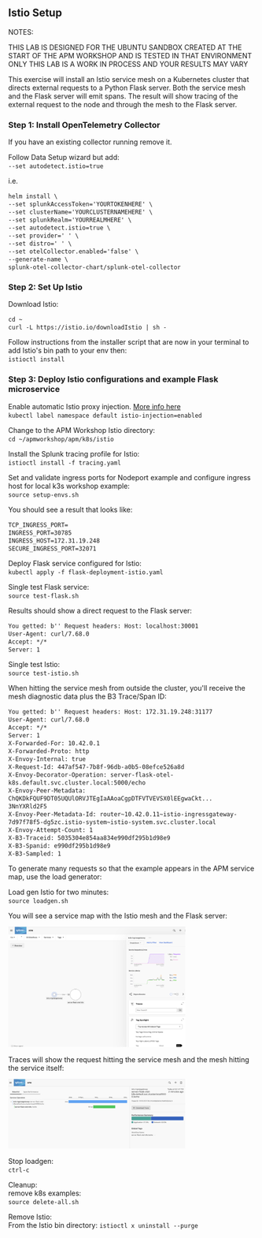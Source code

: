 ## Istio Setup

NOTES:

THIS LAB IS DESIGNED FOR THE UBUNTU SANDBOX CREATED AT THE START OF THE APM WORKSHOP AND IS TESTED IN THAT ENVIRONMENT ONLY
THIS LAB IS A WORK IN PROCESS AND YOUR RESULTS MAY VARY  

This exercise will install an Istio service mesh on a Kubernetes cluster that directs external requests to a Python Flask server.
Both the service mesh and the Flask server will emit spans.
The result will show tracing of the external request to the node and through the mesh to the Flask server.  

### Step 1: Install OpenTelemetry Collector  

If you have an existing collector running remove it.

Follow Data Setup wizard but add:  
`--set autodetect.istio=true`

i.e.

```
helm install \
--set splunkAccessToken='YOURTOKENHERE' \
--set clusterName='YOURCLUSTERNAMEHERE' \
--set splunkRealm='YOURREALMHERE' \
--set autodetect.istio=true \
--set provider=' ' \
--set distro=' ' \
--set otelCollector.enabled='false' \
--generate-name \
splunk-otel-collector-chart/splunk-otel-collector
```

### Step 2: Set Up Istio 

Download Istio:
```
cd ~
curl -L https://istio.io/downloadIstio | sh -
```

Follow instructions from the installer script that are now in your terminal to add Istio's bin path to your env then:    
`istioctl install`


### Step 3: Deploy Istio configurations and example Flask microservice   

Enable automatic Istio proxy injection. [More info here](https://istio.io/latest/docs/setup/additional-setup/sidecar-injection/#automatic-sidecar-injection)    
`kubectl label namespace default istio-injection=enabled`

Change to the APM Workshop Istio directory:  
`cd ~/apmworkshop/apm/k8s/istio`  

Install the Splunk tracing profile for Istio:    
`istioctl install -f tracing.yaml`

Set and validate ingress ports for Nodeport example and configure ingress host for local k3s workshop example:  
`source setup-envs.sh`  

You should see a result that looks like:  
```
TCP_INGRESS_PORT=
INGRESS_PORT=30785
INGRESS_HOST=172.31.19.248
SECURE_INGRESS_PORT=32071
```

Deploy Flask service configured for Istio:  
`kubectl apply -f flask-deployment-istio.yaml`  

Single test Flask service:  
`source test-flask.sh`  

Results should show a direct request to the Flask server:  

```
You getted: b'' Request headers: Host: localhost:30001
User-Agent: curl/7.68.0
Accept: */*
Server: 1
```

Single test Istio:  
`source test-istio.sh`  

When hitting the service mesh from outside the cluster, you'll receive the mesh diagnostic data plus the B3 Trace/Span ID:

```
You getted: b'' Request headers: Host: 172.31.19.248:31177
User-Agent: curl/7.68.0
Accept: */*
Server: 1
X-Forwarded-For: 10.42.0.1
X-Forwarded-Proto: http
X-Envoy-Internal: true
X-Request-Id: 447af547-7b8f-96db-a0b5-08efce526a8d
X-Envoy-Decorator-Operation: server-flask-otel-k8s.default.svc.cluster.local:5000/echo
X-Envoy-Peer-Metadata: ChQKDkFQUF9DT05UQUlORVJTEgIaAAoaCgpDTFVTVEVSX0lEEgwaCkt...
3NnYXRld2F5
X-Envoy-Peer-Metadata-Id: router~10.42.0.11~istio-ingressgateway-7d97f78f5-dg5zc.istio-system~istio-system.svc.cluster.local
X-Envoy-Attempt-Count: 1
X-B3-Traceid: 5035304e854aa834e990df295b1d98e9
X-B3-Spanid: e990df295b1d98e9
X-B3-Sampled: 1
```

To generate many requests so that the example appears in the APM service map, use the load generator:  

Load gen Istio for two minutes:    
`source loadgen.sh`  

You will see a service map with the Istio mesh and the Flask server:  

<img src="../../assets/istio1.png" width="360">  

Traces will show the request hitting the service mesh and the mesh hitting the service itself:  

<img src="../../assets/istio2.png" width="360">  

Stop loadgen:  
`ctrl-c`  

Cleanup:  
remove k8s examples:  
`source delete-all.sh`

Remove Istio:  
From the Istio bin directory: 
`istioctl x uninstall --purge`
